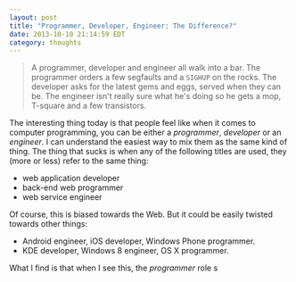 ```yaml
---
layout: post
title: "Programmer, Developer, Engineer: The Difference?"
date: 2013-10-10 21:14:59 EDT
category: thoughts
---
```


> A programmer, developer and engineer all walk into a bar. The programmer orders a
> few segfaults and a `SIGHUP` on the rocks. The developer asks for the latest
> gems and eggs, served when they can be. The engineer isn't really sure what
> he's doing so he gets a mop, T-square and a few transistors.

The interesting thing today is that people feel like when it comes to computer
programming, you can be either a *programmer*, *developer* or an *engineer*. I
can understand the easiest way to mix them as the same kind of thing. The
thing that sucks is when any of the following titles are used, they (more or
less) refer to the same thing:

  + web application developer
  + back-end web programmer
  + web service engineer

Of course, this is biased towards the Web. But it could be easily twisted
towards other things:

  + Android engineer, iOS developer, Windows Phone programmer.
  + KDE developer, Windows 8 engineer, OS X programmer.

What I find is that when I see this, the *programmer* role s
